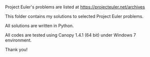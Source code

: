 Project Euler's problems are listed at https://projecteuler.net/archives

This folder contains my solutions to selected Project Euler problems.

All solutions are written in Python.

All codes are tested using Canopy 1.4.1 (64 bit) under Windows 7 environment.

Thank you!
